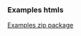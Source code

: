 ### Examples htmls
[Examples zip package](https://raw.githubusercontent.com/GrzegorzKrug/zoom-your-picture/master/examples/examples.zip)